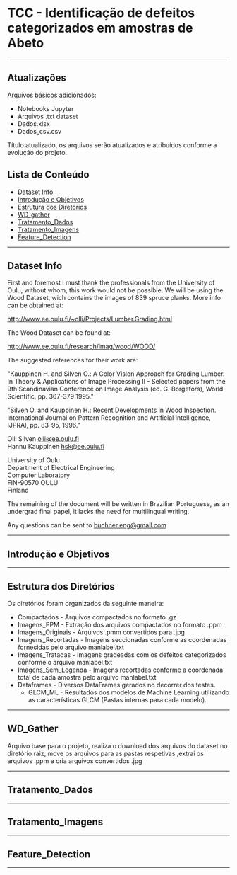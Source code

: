 # TCC - Identificação de defeitos categorizados em amostras de Abeto

**********

## Atualizações

Arquivos básicos adicionados:
+ Notebooks Jupyter
+ Arquivos .txt dataset
+ Dados.xlsx
+ Dados_csv.csv

Título atualizado, os arquivos serão atualizados e atribuídos conforme a evolução do projeto.


## Lista de Conteúdo

+ [Dataset Info](#dataset-info)
+ [Introdução e Objetivos](#introdução-e-objetivos)
+ [Estrutura dos Diretórios](#estrutura-dos-diretorios)
+ [WD_gather](#wd_gather)
+ [Tratamento_Dados](#tratamento_dados)
+ [Tratamento_Imagens](#tratamento_imagens)
+ [Feature_Detection](#feature_detection)

**********

## Dataset Info

First and foremost I must thank the professionals from the University of Oulu, without whom, this work would not be possible. We will be using the Wood Dataset, wich contains the images of 839 spruce planks. More info can be obtained at:

http://www.ee.oulu.fi/~olli/Projects/Lumber.Grading.html

The Wood Dataset can be found at:

http://www.ee.oulu.fi/research/imag/wood/WOOD/

The suggested references for their work are:

"Kauppinen H. and Silven O.: A Color Vision Approach for Grading Lumber. In Theory & Applications of Image Processing II - Selected papers from the 9th Scandinavian Conference on Image Analysis (ed. G. Borgefors), World Scientific, pp. 367-379 1995."

"Silven O. and Kauppinen H.: Recent Developments in Wood Inspection. International Journal on Pattern Recognition and Artificial Intelligence, IJPRAI, pp. 83-95, 1996."


Olli Silven       olli@ee.oulu.fi  
Hannu Kauppinen    hsk@ee.oulu.fi  

University of Oulu  
Department of Electrical Engineering  
Computer Laboratory  
FIN-90570 OULU  
Finland  

The remaining of the document will be written in Brazilian Portuguese, as an undergrad final papel, it lacks the need for multilingual writing.

Any questions can be sent to <buchner.eng@gmail.com>

**********

## Introdução e Objetivos


**********



## Estrutura dos Diretórios

Os diretórios foram organizados da seguinte maneira:

+ Compactados - Arquivos compactados no formato .gz
+ Imagens_PPM - Extração dos arquivos compactados no formato .ppm
+ Imagens_Originais - Arquivos .pmm convertidos para .jpg
+ Imagens_Recortadas - Imagens seccionadas conforme as coordenadas fornecidas pelo arquivo manlabel.txt
+ Imagens_Tratadas - Imagens gradeadas com os defeitos categorizados conforme o arquivo manlabel.txt
+ Imagens_Sem_Legenda - Imagens recortadas conforme a coordenada total de cada amostra pelo arquivo manlabel.txt
+ Dataframes - Diversos DataFrames gerados no decorrer dos testes.
  + GLCM_ML - Resultados dos modelos de Machine Learning utilizando as características GLCM (Pastas internas para cada modelo).

**********

## WD_Gather

Arquivo base para o projeto, realiza o download dos arquivos do dataset no diretório raiz, move os arquivos para as pastas respetivas ,extrai os arquivos .ppm e cria arquivos convertidos .jpg

**********

## Tratamento_Dados



**********

## Tratamento_Imagens



**********

## Feature_Detection



**********
